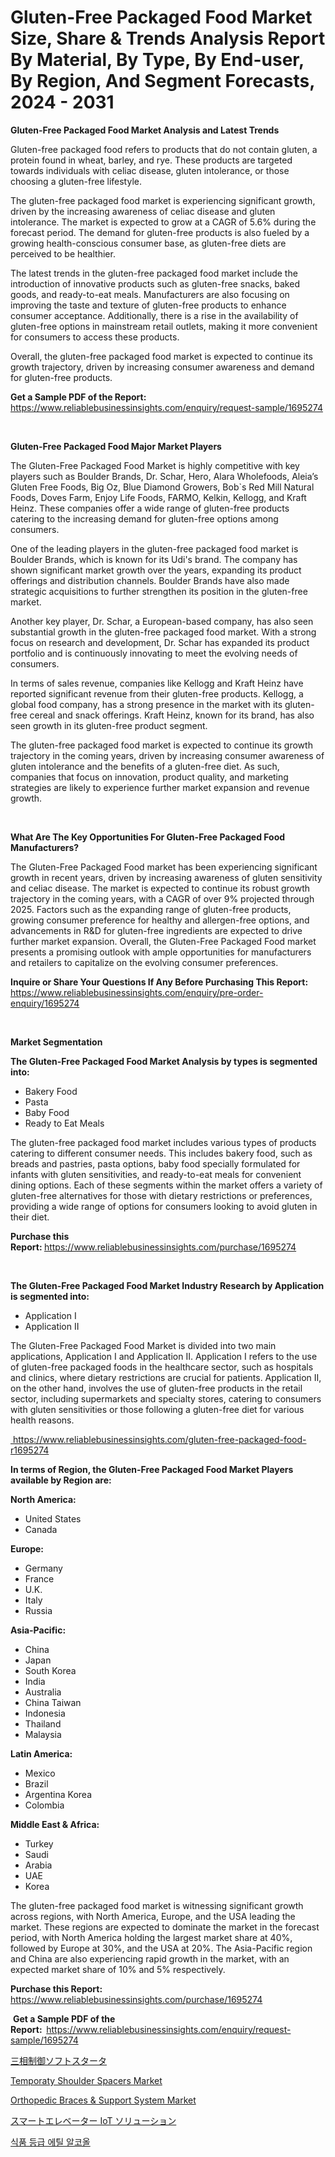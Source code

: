 <p><h1>Gluten-Free Packaged Food Market Size, Share & Trends Analysis Report By Material, By Type, By End-user, By Region, And Segment Forecasts, 2024 - 2031</h1></p><p><strong>Gluten-Free Packaged Food Market Analysis and Latest Trends</strong></p>
<p><p>Gluten-free packaged food refers to products that do not contain gluten, a protein found in wheat, barley, and rye. These products are targeted towards individuals with celiac disease, gluten intolerance, or those choosing a gluten-free lifestyle.</p><p>The gluten-free packaged food market is experiencing significant growth, driven by the increasing awareness of celiac disease and gluten intolerance. The market is expected to grow at a CAGR of 5.6% during the forecast period. The demand for gluten-free products is also fueled by a growing health-conscious consumer base, as gluten-free diets are perceived to be healthier.</p><p>The latest trends in the gluten-free packaged food market include the introduction of innovative products such as gluten-free snacks, baked goods, and ready-to-eat meals. Manufacturers are also focusing on improving the taste and texture of gluten-free products to enhance consumer acceptance. Additionally, there is a rise in the availability of gluten-free options in mainstream retail outlets, making it more convenient for consumers to access these products.</p><p>Overall, the gluten-free packaged food market is expected to continue its growth trajectory, driven by increasing consumer awareness and demand for gluten-free products.</p></p>
<p><strong>Get a Sample PDF of the Report:&nbsp;</strong> <a href="https://www.reliablebusinessinsights.com/enquiry/request-sample/1695274">https://www.reliablebusinessinsights.com/enquiry/request-sample/1695274</a></p>
<p>&nbsp;</p>
<p><strong>Gluten-Free Packaged Food Major Market Players</strong></p>
<p><p>The Gluten-Free Packaged Food Market is highly competitive with key players such as Boulder Brands, Dr. Schar, Hero, Alara Wholefoods, Aleia’s Gluten Free Foods, Big Oz, Blue Diamond Growers, Bob`s Red Mill Natural Foods, Doves Farm, Enjoy Life Foods, FARMO, Kelkin, Kellogg, and Kraft Heinz. These companies offer a wide range of gluten-free products catering to the increasing demand for gluten-free options among consumers.</p><p>One of the leading players in the gluten-free packaged food market is Boulder Brands, which is known for its Udi's brand. The company has shown significant market growth over the years, expanding its product offerings and distribution channels. Boulder Brands have also made strategic acquisitions to further strengthen its position in the gluten-free market.</p><p>Another key player, Dr. Schar, a European-based company, has also seen substantial growth in the gluten-free packaged food market. With a strong focus on research and development, Dr. Schar has expanded its product portfolio and is continuously innovating to meet the evolving needs of consumers.</p><p>In terms of sales revenue, companies like Kellogg and Kraft Heinz have reported significant revenue from their gluten-free products. Kellogg, a global food company, has a strong presence in the market with its gluten-free cereal and snack offerings. Kraft Heinz, known for its brand, has also seen growth in its gluten-free product segment.</p><p>The gluten-free packaged food market is expected to continue its growth trajectory in the coming years, driven by increasing consumer awareness of gluten intolerance and the benefits of a gluten-free diet. As such, companies that focus on innovation, product quality, and marketing strategies are likely to experience further market expansion and revenue growth.</p></p>
<p>&nbsp;</p>
<p><strong>What Are The Key Opportunities For Gluten-Free Packaged Food Manufacturers?</strong></p>
<p><p>The Gluten-Free Packaged Food market has been experiencing significant growth in recent years, driven by increasing awareness of gluten sensitivity and celiac disease. The market is expected to continue its robust growth trajectory in the coming years, with a CAGR of over 9% projected through 2025. Factors such as the expanding range of gluten-free products, growing consumer preference for healthy and allergen-free options, and advancements in R&D for gluten-free ingredients are expected to drive further market expansion. Overall, the Gluten-Free Packaged Food market presents a promising outlook with ample opportunities for manufacturers and retailers to capitalize on the evolving consumer preferences.</p></p>
<p><strong>Inquire or Share Your Questions If Any Before Purchasing This Report:</strong> <a href="https://www.reliablebusinessinsights.com/enquiry/pre-order-enquiry/1695274">https://www.reliablebusinessinsights.com/enquiry/pre-order-enquiry/1695274</a></p>
<p>&nbsp;</p>
<p><strong>Market Segmentation</strong></p>
<p><strong>The Gluten-Free Packaged Food Market Analysis by types is segmented into:</strong></p>
<p><ul><li>Bakery Food</li><li>Pasta</li><li>Baby Food</li><li>Ready to Eat Meals</li></ul></p>
<p><p>The gluten-free packaged food market includes various types of products catering to different consumer needs. This includes bakery food, such as breads and pastries, pasta options, baby food specially formulated for infants with gluten sensitivities, and ready-to-eat meals for convenient dining options. Each of these segments within the market offers a variety of gluten-free alternatives for those with dietary restrictions or preferences, providing a wide range of options for consumers looking to avoid gluten in their diet.</p></p>
<p><strong>Purchase this Report:&nbsp;</strong><a href="https://www.reliablebusinessinsights.com/purchase/1695274">https://www.reliablebusinessinsights.com/purchase/1695274</a></p>
<p>&nbsp;</p>
<p><strong>The Gluten-Free Packaged Food Market Industry Research by Application is segmented into:</strong></p>
<p><ul><li>Application I</li><li>Application II</li></ul></p>
<p><p>The Gluten-Free Packaged Food Market is divided into two main applications, Application I and Application II. Application I refers to the use of gluten-free packaged foods in the healthcare sector, such as hospitals and clinics, where dietary restrictions are crucial for patients. Application II, on the other hand, involves the use of gluten-free products in the retail sector, including supermarkets and specialty stores, catering to consumers with gluten sensitivities or those following a gluten-free diet for various health reasons.</p></p>
<p><a href="https://www.reliablebusinessinsights.com/gluten-free-packaged-food-r1695274">&nbsp;https://www.reliablebusinessinsights.com/gluten-free-packaged-food-r1695274</a></p>
<p><strong>In terms of Region, the Gluten-Free Packaged Food Market Players available by Region are:</strong></p>
<p>
    <p> <strong> North America: </strong>
        <ul>
            <li>United States</li>
            <li>Canada</li>
        </ul>
        </p> 
    <p> <strong> Europe: </strong>
        <ul>
            <li>Germany</li>
            <li>France</li>
            <li>U.K.</li>
            <li>Italy</li>
            <li>Russia</li>
        </ul>
        </p> 
    <p> <strong> Asia-Pacific: </strong>
        <ul>
            <li>China</li>
            <li>Japan</li>
            <li>South Korea</li>
            <li>India</li>
            <li>Australia</li>
            <li>China Taiwan</li>
            <li>Indonesia</li>
            <li>Thailand</li>
            <li>Malaysia</li>
        </ul>
        </p> 
    <p> <strong> Latin America: </strong>
        <ul>
            <li>Mexico</li>
            <li>Brazil</li>
            <li>Argentina Korea</li>
            <li>Colombia</li>
        </ul>
        </p> 
    <p> <strong> Middle East & Africa: </strong>
        <ul>
            <li>Turkey</li>
            <li>Saudi</li>
            <li>Arabia</li>
            <li>UAE</li>
            <li>Korea</li>
        </ul>
    </p>
    </p>
<p><p>The gluten-free packaged food market is witnessing significant growth across regions, with North America, Europe, and the USA leading the market. These regions are expected to dominate the market in the forecast period, with North America holding the largest market share at 40%, followed by Europe at 30%, and the USA at 20%. The Asia-Pacific region and China are also experiencing rapid growth in the market, with an expected market share of 10% and 5% respectively.</p></p>
<p><strong>Purchase this Report: </strong><a href="https://www.reliablebusinessinsights.com/purchase/1695274">https://www.reliablebusinessinsights.com/purchase/1695274</a></p>
<p>&nbsp;<strong>Get a Sample PDF of the Report:&nbsp;&nbsp;</strong><a href="https://www.reliablebusinessinsights.com/enquiry/request-sample/1695274">https://www.reliablebusinessinsights.com/enquiry/request-sample/1695274</a></p>
<p><strong></strong></p>
<p><p><a href="https://medium.com/@timslater46/3%E7%9B%B8%E5%88%B6%E5%BE%A1%E5%BC%8F%E3%82%BD%E3%83%95%E3%83%88%E3%82%B9%E3%82%BF%E3%83%BC%E3%82%BF%E3%83%BC%E5%B8%82%E5%A0%B4%E8%A6%8F%E6%A8%A1%E3%81%AF-%E3%82%B0%E3%83%AD%E3%83%BC%E3%83%90%E3%83%AB%E6%A5%AD%E7%95%8C%E3%81%AB%E3%81%8A%E3%81%91%E3%82%8B%E6%9C%80%E8%89%AF%E3%81%AE%E3%83%9E%E3%83%BC%E3%82%B1%E3%83%86%E3%82%A3%E3%83%B3%E3%82%B0%E3%83%81%E3%83%A3%E3%83%8D%E3%83%AB%E3%82%92%E6%98%8E%E3%82%89%E3%81%8B%E3%81%AB%E3%81%97%E3%81%BE%E3%81%99-75ef6c2a7d46">三相制御ソフトスタータ</a></p><p><a href="https://github.com/MyrtisWest1/Market-Research-Report-List-1/blob/main/temporaty-shoulder-spacers-market.md">Temporaty Shoulder Spacers Market</a></p><p><a href="https://github.com/brenzgnarento/Market-Research-Report-List-2/blob/main/orthopedic-braces-support-system-market.md">Orthopedic Braces & Support System Market</a></p><p><a href="https://github.com/SimeonBode1/Market-Research-Report-List-1/blob/main/3308093103227.md">スマートエレベーター IoT ソリューション</a></p><p><a href="https://github.com/Jackieshlerin98056/Market-Research-Report-List-1/blob/main/983681596697.md">식품 등급 에틸 알코올</a></p></p>